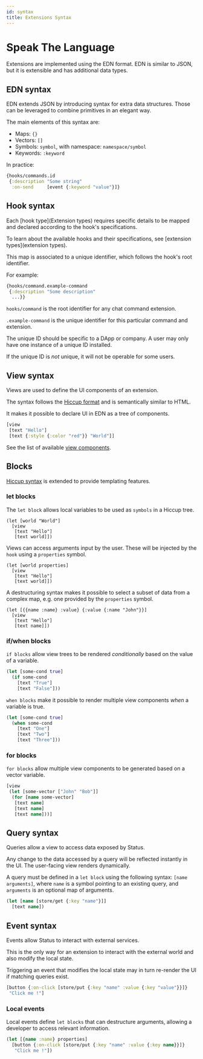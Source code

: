 ```yaml
---
id: syntax
title: Extensions Syntax
---
```


# Speak The Language

Extensions are implemented using the EDN format. EDN is similar to JSON, but it is extensible and has additional data types.

## EDN syntax

EDN extends JSON by introducing syntax for extra data structures. Those can be leveraged to combine primitives in an elegant way.

The main elements of this syntax are:

* Maps: `{}`
* Vectors: `[]`
* Symbols: `symbol`, with namespace: `namespace/symbol`
* Keywords: `:keyword`

In practice:

```clojure
{hooks/commands.id
 {:description "Some string"
  :on-send     [event {:keyword "value"}]}
```

## Hook syntax

Each [hook type](Extension types) requires specific details to be mapped and declared according to the hook's specifications. 

To learn about the available hooks and their specifications, see [extension types](extension types).

This map is associated to a unique identifier, which follows the hook's root identifier.

For example:

```clojure
{hooks/command.example-command
 {:description "Some description"
  ...}}
```

`hooks/command` is the root identifier for any chat command extension.

`.example-command` is the unique identifier for this particular command and extension. 

The unique ID should be specific to a DApp or company. A user may only have one instance of a unique ID installed. 

If the unique ID is _not_ unique, it will not be operable for some users.

## View syntax

Views are used to define the UI components of an extension. 

The syntax follows the [Hiccup format]((https://github.com/weavejester/hiccup/wiki/Syntax)) and is semantically similar to HTML. 

It makes it possible to declare UI in EDN as a tree of components.

```clojure
[view
 [text "Hello"]
 [text {:style {:color "red"}} "World"]]
```

See the list of available [view components]().

## Blocks

[Hiccup syntax](https://github.com/weavejester/hiccup/wiki/Syntax) is extended to provide templating features.

### let blocks

The `let block` allows local variables to be used as `symbols` in a Hiccup tree.

```
(let [world "World"]
  [view
   [text "Hello"]
   [text world]])
```

Views can access arguments input by the user. These will be injected by the `hook` using a `properties` symbol.

```
(let [world properties]
  [view
   [text "Hello"]
   [text world]])
```

A destructuring syntax makes it possible to select a subset of data from a complex map, e.g. one provided by the `properties` symbol.

```
(let [{{name :name} :value} {:value {:name "John"}}]
  [view
   [text "Hello"]
   [text name]])
```

### if/when blocks

`if blocks` allow view trees to be rendered _conditionally_ based on the value of a variable.

```clojure
(let [some-cond true]
  (if some-cond
    [text "True"]
    [text "False"]))
```

`when blocks` make it possible to render multiple view components _when_ a variable is true.

```clojure
(let [some-cond true]
  (when some-cond
    [text "One"]
    [text "Two"]
    [text "Three"]))
```

### for blocks

`for blocks` allow multiple view components to be generated based on a vector variable.

```clojure
[view
 (let [some-vector ["John" "Bob"]]
  (for [name some-vector]
   [text name]
   [text name]
   [text name]))]
```

## Query syntax

Queries allow a view to access data exposed by Status. 

Any change to the data accessed by a query will be reflected instantly in the UI. The user-facing view renders dynamically.

A query must be defined in a `let block` using the following syntax: `[name arguments]`, where `name` is a symbol pointing to an existing query, and `arguments` is an optional map of arguments.

```clojure
(let [name [store/get {:key "name"}]]
  [text name])
```

## Event syntax

Events allow Status to interact with external services. 

This is the only way for an extension to interact with the external world and also modify the local state. 

Triggering an event that modifies the local state may in turn re-render the UI if matching queries exist.

```clojure
[button {:on-click [store/put {:key "name" :value {:key "value"}}]}
 "Click me !"]
```

### Local events

Local events define `let blocks` that can destructure arguments, allowing a developer to access relevant information.

```clojure
(let [{name :name} properties]
  [button {:on-click [store/put {:key "name" :value {:key name}}]}
   "Click me !"])
```
